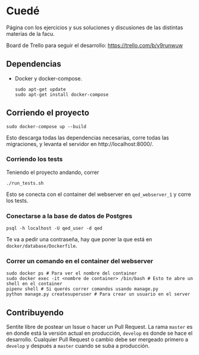 # Cuedé

Página con los ejercicios y sus soluciones y discusiones
de las distintas materias de la facu.

Board de Trello para seguir el desarrollo: https://trello.com/b/v9runwuw

## Dependencias

- Docker y docker-compose.
    ```
    sudo apt-get update
    sudo apt-get install docker-compose
    ```

## Corriendo el proyecto

```
sudo docker-compose up --build
```

Esto descarga todas las dependencias necesarias,
corre todas las migraciones, y levanta el servidor en http://localhost:8000/.

### Corriendo los tests

Teniendo el proyecto andando, correr

```
./run_tests.sh
```

Esto se conecta con el container del webserver en `qed_webserver_1` y corre los tests.

### Conectarse a la base de datos de Postgres

```
psql -h localhost -U qed_user -d qed
```

Te va a pedir una contraseña, hay que poner la que está en `docker/database/Dockerfile`.

### Correr un comando en el container del webserver

```
sudo docker ps # Para ver el nombre del container
sudo docker exec -it <nombre de container> /bin/bash # Esto te abre un shell en el container
pipenv shell # Si querés correr comandos usando manage.py
python manage.py createsuperuser # Para crear un usuario en el server
```

## Contribuyendo

Sentite libre de postear un Issue o hacer un Pull Request.
La rama `master` es en donde está la versión actual en
producción, `develop` es donde se hace el desarrollo. Cualquier
Pull Request o cambio debe ser mergeado primero a `develop` y
después a `master` cuando se suba a producción.
